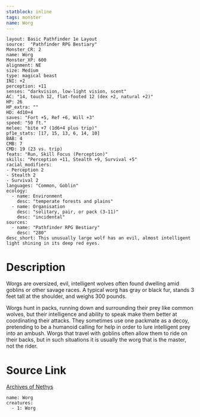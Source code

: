 ```yaml
---
statblock: inline
tags: monster
name: Worg
---
```

```statblock
layout: Basic Pathfinder 1e Layout
source:  "Pathfinder RPG Bestiary"
Monster_CR: 2
name: Worg
Monster_XP: 600
alignment: NE
size: Medium
type: magical beast
INI: +2
perception: +11
senses: "darkvision, low-light vision, scent"
AC: "14, touch 12, flat-footed 12 (dex +2, natural +2)"
HP: 26
HP_extra: ""
HD: 4d10+4
saves: "Fort +5, Ref +6, Will +3"
speed: "50 ft."
melee: "bite +7 (1d6+4 plus trip)"
pf1e_stats: [17, 15, 13, 6, 14, 10]
BAB: 4
CMB: 7
CMD: 19 (23 vs. trip)
feats: "Run, Skill Focus (Perception)"
skills: "Perception +11, Stealth +9, Survival +5"
racial_modifiers:
- Perception 2
- Stealth 2
- Survival 2
languages: "Common, Goblin"
ecology:
  - name: Environment
    desc: "temperate forests and plains"
  - name: Organisation
    desc: "solitary, pair, or pack (3-11)"
    desc: "incidental"
sources:
  - name: "Pathfinder RPG Bestiary"
    desc: "280"
desc_short: This unusually large wolf has an evil, almost intelligent light shining in its deep red eyes.
```
# Description
Worgs are oversized, evil, intelligent wolves often found dwelling amid goblins or other savage races. A typical worg has gray or black fur, stands 3 feet tall at the shoulder, and weighs 300 pounds.

Worgs hunt in packs, running down and surrounding their prey like common wolves, but their intelligence and ability to speak make them better at coordinating their attacks. They sometimes use one packmate as a decoy, pretending to be a humanoid calling for help in order to lure intelligent prey into an ambush. Worgs that travel with goblins often allow them to ride on their backs, but in such situations it is usually the worg that is the master, not the rider.
# Source Link
[Archives of Nethys](https://aonprd.com/MonsterDisplay.aspx?ItemName=Worg)
```encounter-table
name: Worg
creatures:
  - 1: Worg
```
